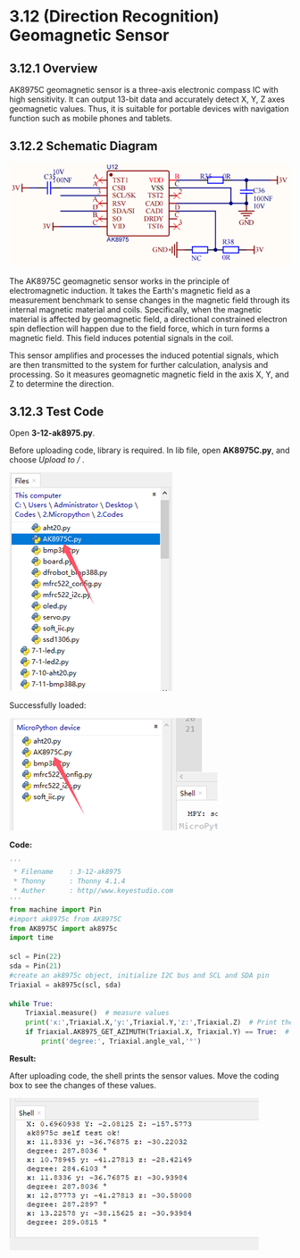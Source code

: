 # 3.12 (Direction Recognition) Geomagnetic Sensor

## 3.12.1 Overview

AK8975C geomagnetic sensor is a three-axis electronic compass IC with high sensitivity. It can output 13-bit data and accurately detect X, Y, Z axes geomagnetic values. Thus, it is suitable for portable devices with navigation function such as mobile phones and tablets.

##  3.12.2 Schematic Diagram

![6-12](./media/6-12-2.png)

The AK8975C geomagnetic sensor works in the principle of electromagnetic induction. It takes the Earth's magnetic field as a measurement benchmark to sense changes in the magnetic field through its internal magnetic material and coils. Specifically, when the magnetic material is affected by geomagnetic field, a directional constrained electron spin deflection will happen due to the field force, which in turn forms a magnetic field. This field induces potential signals in the coil.

This sensor amplifies and processes the induced potential signals, which are then transmitted to the system for further calculation, analysis and processing. So it measures geomagnetic magnetic field in the axis X, Y, and Z to determine the direction.

## 3.12.3 Test Code

Open **3-12-ak8975.py**.

Before uploading code, library is required. In lib file, open **AK8975C.py**, and choose *Upload to /* .

![](./media/7-12-1.png)

Successfully loaded:

![](./media/7-12-2.png)

**Code:**

```python
'''
 * Filename    : 3-12-ak8975
 * Thonny      : Thonny 4.1.4
 * Auther      : http//www.keyestudio.com
'''
from machine import Pin
#import ak8975c from AK8975C
from AK8975C import ak8975c
import time

scl = Pin(22)
sda = Pin(21)
#create an ak8975c object, initialize I2C bus and SCL and SDA pin
Triaxial = ak8975c(scl, sda)

while True:
    Triaxial.measure()  # measure values
    print('x:',Triaxial.X,'y:',Triaxial.Y,'z:',Triaxial.Z)  # Print the geomagnetic strength of the XYZ axis
    if Triaxial.AK8975_GET_AZIMUTH(Triaxial.X, Triaxial.Y) == True:  # Print the value of the course Angle only if the Angle can be calculated
        print('degree:', Triaxial.angle_val,'°')

```

**Result:**

After uploading code, the shell prints the sensor values. Move the coding box to see the changes of these values.

![](./media/7-12-3.png)